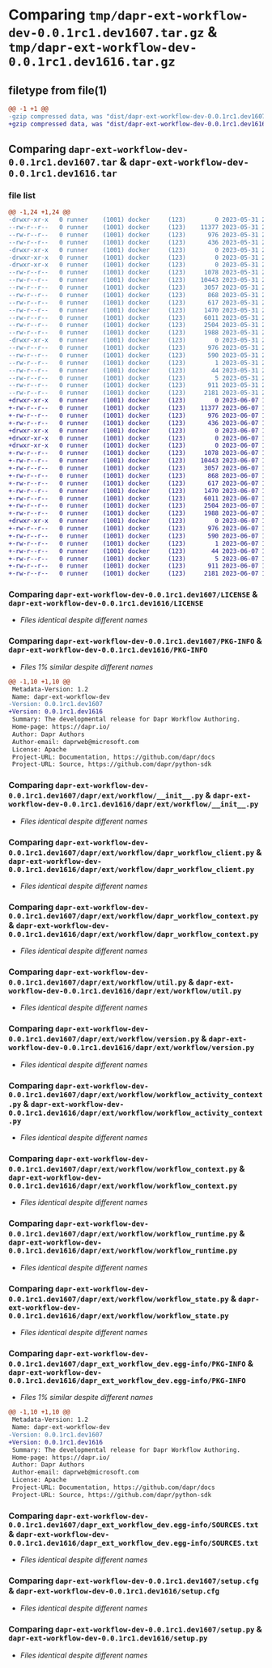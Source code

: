 # Comparing `tmp/dapr-ext-workflow-dev-0.0.1rc1.dev1607.tar.gz` & `tmp/dapr-ext-workflow-dev-0.0.1rc1.dev1616.tar.gz`

## filetype from file(1)

```diff
@@ -1 +1 @@
-gzip compressed data, was "dist/dapr-ext-workflow-dev-0.0.1rc1.dev1607.tar", last modified: Wed May 31 22:52:07 2023, max compression
+gzip compressed data, was "dist/dapr-ext-workflow-dev-0.0.1rc1.dev1616.tar", last modified: Wed Jun  7 18:07:11 2023, max compression
```

## Comparing `dapr-ext-workflow-dev-0.0.1rc1.dev1607.tar` & `dapr-ext-workflow-dev-0.0.1rc1.dev1616.tar`

### file list

```diff
@@ -1,24 +1,24 @@
-drwxr-xr-x   0 runner    (1001) docker     (123)        0 2023-05-31 22:52:07.000000 dapr-ext-workflow-dev-0.0.1rc1.dev1607/
--rw-r--r--   0 runner    (1001) docker     (123)    11377 2023-05-31 22:51:50.000000 dapr-ext-workflow-dev-0.0.1rc1.dev1607/LICENSE
--rw-r--r--   0 runner    (1001) docker     (123)      976 2023-05-31 22:52:07.000000 dapr-ext-workflow-dev-0.0.1rc1.dev1607/PKG-INFO
--rw-r--r--   0 runner    (1001) docker     (123)      436 2023-05-31 22:51:50.000000 dapr-ext-workflow-dev-0.0.1rc1.dev1607/README.rst
-drwxr-xr-x   0 runner    (1001) docker     (123)        0 2023-05-31 22:52:07.000000 dapr-ext-workflow-dev-0.0.1rc1.dev1607/dapr/
-drwxr-xr-x   0 runner    (1001) docker     (123)        0 2023-05-31 22:52:07.000000 dapr-ext-workflow-dev-0.0.1rc1.dev1607/dapr/ext/
-drwxr-xr-x   0 runner    (1001) docker     (123)        0 2023-05-31 22:52:07.000000 dapr-ext-workflow-dev-0.0.1rc1.dev1607/dapr/ext/workflow/
--rw-r--r--   0 runner    (1001) docker     (123)     1078 2023-05-31 22:51:50.000000 dapr-ext-workflow-dev-0.0.1rc1.dev1607/dapr/ext/workflow/__init__.py
--rw-r--r--   0 runner    (1001) docker     (123)    10443 2023-05-31 22:51:50.000000 dapr-ext-workflow-dev-0.0.1rc1.dev1607/dapr/ext/workflow/dapr_workflow_client.py
--rw-r--r--   0 runner    (1001) docker     (123)     3057 2023-05-31 22:51:50.000000 dapr-ext-workflow-dev-0.0.1rc1.dev1607/dapr/ext/workflow/dapr_workflow_context.py
--rw-r--r--   0 runner    (1001) docker     (123)      868 2023-05-31 22:51:50.000000 dapr-ext-workflow-dev-0.0.1rc1.dev1607/dapr/ext/workflow/util.py
--rw-r--r--   0 runner    (1001) docker     (123)      617 2023-05-31 22:51:50.000000 dapr-ext-workflow-dev-0.0.1rc1.dev1607/dapr/ext/workflow/version.py
--rw-r--r--   0 runner    (1001) docker     (123)     1470 2023-05-31 22:51:50.000000 dapr-ext-workflow-dev-0.0.1rc1.dev1607/dapr/ext/workflow/workflow_activity_context.py
--rw-r--r--   0 runner    (1001) docker     (123)     6011 2023-05-31 22:51:50.000000 dapr-ext-workflow-dev-0.0.1rc1.dev1607/dapr/ext/workflow/workflow_context.py
--rw-r--r--   0 runner    (1001) docker     (123)     2504 2023-05-31 22:51:50.000000 dapr-ext-workflow-dev-0.0.1rc1.dev1607/dapr/ext/workflow/workflow_runtime.py
--rw-r--r--   0 runner    (1001) docker     (123)     1988 2023-05-31 22:51:50.000000 dapr-ext-workflow-dev-0.0.1rc1.dev1607/dapr/ext/workflow/workflow_state.py
-drwxr-xr-x   0 runner    (1001) docker     (123)        0 2023-05-31 22:52:07.000000 dapr-ext-workflow-dev-0.0.1rc1.dev1607/dapr_ext_workflow_dev.egg-info/
--rw-r--r--   0 runner    (1001) docker     (123)      976 2023-05-31 22:52:07.000000 dapr-ext-workflow-dev-0.0.1rc1.dev1607/dapr_ext_workflow_dev.egg-info/PKG-INFO
--rw-r--r--   0 runner    (1001) docker     (123)      590 2023-05-31 22:52:07.000000 dapr-ext-workflow-dev-0.0.1rc1.dev1607/dapr_ext_workflow_dev.egg-info/SOURCES.txt
--rw-r--r--   0 runner    (1001) docker     (123)        1 2023-05-31 22:52:07.000000 dapr-ext-workflow-dev-0.0.1rc1.dev1607/dapr_ext_workflow_dev.egg-info/dependency_links.txt
--rw-r--r--   0 runner    (1001) docker     (123)       44 2023-05-31 22:52:07.000000 dapr-ext-workflow-dev-0.0.1rc1.dev1607/dapr_ext_workflow_dev.egg-info/requires.txt
--rw-r--r--   0 runner    (1001) docker     (123)        5 2023-05-31 22:52:07.000000 dapr-ext-workflow-dev-0.0.1rc1.dev1607/dapr_ext_workflow_dev.egg-info/top_level.txt
--rw-r--r--   0 runner    (1001) docker     (123)      911 2023-05-31 22:52:07.000000 dapr-ext-workflow-dev-0.0.1rc1.dev1607/setup.cfg
--rw-r--r--   0 runner    (1001) docker     (123)     2181 2023-05-31 22:51:50.000000 dapr-ext-workflow-dev-0.0.1rc1.dev1607/setup.py
+drwxr-xr-x   0 runner    (1001) docker     (123)        0 2023-06-07 18:07:11.000000 dapr-ext-workflow-dev-0.0.1rc1.dev1616/
+-rw-r--r--   0 runner    (1001) docker     (123)    11377 2023-06-07 18:06:53.000000 dapr-ext-workflow-dev-0.0.1rc1.dev1616/LICENSE
+-rw-r--r--   0 runner    (1001) docker     (123)      976 2023-06-07 18:07:11.000000 dapr-ext-workflow-dev-0.0.1rc1.dev1616/PKG-INFO
+-rw-r--r--   0 runner    (1001) docker     (123)      436 2023-06-07 18:06:53.000000 dapr-ext-workflow-dev-0.0.1rc1.dev1616/README.rst
+drwxr-xr-x   0 runner    (1001) docker     (123)        0 2023-06-07 18:07:11.000000 dapr-ext-workflow-dev-0.0.1rc1.dev1616/dapr/
+drwxr-xr-x   0 runner    (1001) docker     (123)        0 2023-06-07 18:07:11.000000 dapr-ext-workflow-dev-0.0.1rc1.dev1616/dapr/ext/
+drwxr-xr-x   0 runner    (1001) docker     (123)        0 2023-06-07 18:07:11.000000 dapr-ext-workflow-dev-0.0.1rc1.dev1616/dapr/ext/workflow/
+-rw-r--r--   0 runner    (1001) docker     (123)     1078 2023-06-07 18:06:53.000000 dapr-ext-workflow-dev-0.0.1rc1.dev1616/dapr/ext/workflow/__init__.py
+-rw-r--r--   0 runner    (1001) docker     (123)    10443 2023-06-07 18:06:53.000000 dapr-ext-workflow-dev-0.0.1rc1.dev1616/dapr/ext/workflow/dapr_workflow_client.py
+-rw-r--r--   0 runner    (1001) docker     (123)     3057 2023-06-07 18:06:53.000000 dapr-ext-workflow-dev-0.0.1rc1.dev1616/dapr/ext/workflow/dapr_workflow_context.py
+-rw-r--r--   0 runner    (1001) docker     (123)      868 2023-06-07 18:06:53.000000 dapr-ext-workflow-dev-0.0.1rc1.dev1616/dapr/ext/workflow/util.py
+-rw-r--r--   0 runner    (1001) docker     (123)      617 2023-06-07 18:06:53.000000 dapr-ext-workflow-dev-0.0.1rc1.dev1616/dapr/ext/workflow/version.py
+-rw-r--r--   0 runner    (1001) docker     (123)     1470 2023-06-07 18:06:53.000000 dapr-ext-workflow-dev-0.0.1rc1.dev1616/dapr/ext/workflow/workflow_activity_context.py
+-rw-r--r--   0 runner    (1001) docker     (123)     6011 2023-06-07 18:06:53.000000 dapr-ext-workflow-dev-0.0.1rc1.dev1616/dapr/ext/workflow/workflow_context.py
+-rw-r--r--   0 runner    (1001) docker     (123)     2504 2023-06-07 18:06:53.000000 dapr-ext-workflow-dev-0.0.1rc1.dev1616/dapr/ext/workflow/workflow_runtime.py
+-rw-r--r--   0 runner    (1001) docker     (123)     1988 2023-06-07 18:06:53.000000 dapr-ext-workflow-dev-0.0.1rc1.dev1616/dapr/ext/workflow/workflow_state.py
+drwxr-xr-x   0 runner    (1001) docker     (123)        0 2023-06-07 18:07:11.000000 dapr-ext-workflow-dev-0.0.1rc1.dev1616/dapr_ext_workflow_dev.egg-info/
+-rw-r--r--   0 runner    (1001) docker     (123)      976 2023-06-07 18:07:11.000000 dapr-ext-workflow-dev-0.0.1rc1.dev1616/dapr_ext_workflow_dev.egg-info/PKG-INFO
+-rw-r--r--   0 runner    (1001) docker     (123)      590 2023-06-07 18:07:11.000000 dapr-ext-workflow-dev-0.0.1rc1.dev1616/dapr_ext_workflow_dev.egg-info/SOURCES.txt
+-rw-r--r--   0 runner    (1001) docker     (123)        1 2023-06-07 18:07:11.000000 dapr-ext-workflow-dev-0.0.1rc1.dev1616/dapr_ext_workflow_dev.egg-info/dependency_links.txt
+-rw-r--r--   0 runner    (1001) docker     (123)       44 2023-06-07 18:07:11.000000 dapr-ext-workflow-dev-0.0.1rc1.dev1616/dapr_ext_workflow_dev.egg-info/requires.txt
+-rw-r--r--   0 runner    (1001) docker     (123)        5 2023-06-07 18:07:11.000000 dapr-ext-workflow-dev-0.0.1rc1.dev1616/dapr_ext_workflow_dev.egg-info/top_level.txt
+-rw-r--r--   0 runner    (1001) docker     (123)      911 2023-06-07 18:07:11.000000 dapr-ext-workflow-dev-0.0.1rc1.dev1616/setup.cfg
+-rw-r--r--   0 runner    (1001) docker     (123)     2181 2023-06-07 18:06:53.000000 dapr-ext-workflow-dev-0.0.1rc1.dev1616/setup.py
```

### Comparing `dapr-ext-workflow-dev-0.0.1rc1.dev1607/LICENSE` & `dapr-ext-workflow-dev-0.0.1rc1.dev1616/LICENSE`

 * *Files identical despite different names*

### Comparing `dapr-ext-workflow-dev-0.0.1rc1.dev1607/PKG-INFO` & `dapr-ext-workflow-dev-0.0.1rc1.dev1616/PKG-INFO`

 * *Files 1% similar despite different names*

```diff
@@ -1,10 +1,10 @@
 Metadata-Version: 1.2
 Name: dapr-ext-workflow-dev
-Version: 0.0.1rc1.dev1607
+Version: 0.0.1rc1.dev1616
 Summary: The developmental release for Dapr Workflow Authoring.
 Home-page: https://dapr.io/
 Author: Dapr Authors
 Author-email: daprweb@microsoft.com
 License: Apache
 Project-URL: Documentation, https://github.com/dapr/docs
 Project-URL: Source, https://github.com/dapr/python-sdk
```

### Comparing `dapr-ext-workflow-dev-0.0.1rc1.dev1607/dapr/ext/workflow/__init__.py` & `dapr-ext-workflow-dev-0.0.1rc1.dev1616/dapr/ext/workflow/__init__.py`

 * *Files identical despite different names*

### Comparing `dapr-ext-workflow-dev-0.0.1rc1.dev1607/dapr/ext/workflow/dapr_workflow_client.py` & `dapr-ext-workflow-dev-0.0.1rc1.dev1616/dapr/ext/workflow/dapr_workflow_client.py`

 * *Files identical despite different names*

### Comparing `dapr-ext-workflow-dev-0.0.1rc1.dev1607/dapr/ext/workflow/dapr_workflow_context.py` & `dapr-ext-workflow-dev-0.0.1rc1.dev1616/dapr/ext/workflow/dapr_workflow_context.py`

 * *Files identical despite different names*

### Comparing `dapr-ext-workflow-dev-0.0.1rc1.dev1607/dapr/ext/workflow/util.py` & `dapr-ext-workflow-dev-0.0.1rc1.dev1616/dapr/ext/workflow/util.py`

 * *Files identical despite different names*

### Comparing `dapr-ext-workflow-dev-0.0.1rc1.dev1607/dapr/ext/workflow/version.py` & `dapr-ext-workflow-dev-0.0.1rc1.dev1616/dapr/ext/workflow/version.py`

 * *Files identical despite different names*

### Comparing `dapr-ext-workflow-dev-0.0.1rc1.dev1607/dapr/ext/workflow/workflow_activity_context.py` & `dapr-ext-workflow-dev-0.0.1rc1.dev1616/dapr/ext/workflow/workflow_activity_context.py`

 * *Files identical despite different names*

### Comparing `dapr-ext-workflow-dev-0.0.1rc1.dev1607/dapr/ext/workflow/workflow_context.py` & `dapr-ext-workflow-dev-0.0.1rc1.dev1616/dapr/ext/workflow/workflow_context.py`

 * *Files identical despite different names*

### Comparing `dapr-ext-workflow-dev-0.0.1rc1.dev1607/dapr/ext/workflow/workflow_runtime.py` & `dapr-ext-workflow-dev-0.0.1rc1.dev1616/dapr/ext/workflow/workflow_runtime.py`

 * *Files identical despite different names*

### Comparing `dapr-ext-workflow-dev-0.0.1rc1.dev1607/dapr/ext/workflow/workflow_state.py` & `dapr-ext-workflow-dev-0.0.1rc1.dev1616/dapr/ext/workflow/workflow_state.py`

 * *Files identical despite different names*

### Comparing `dapr-ext-workflow-dev-0.0.1rc1.dev1607/dapr_ext_workflow_dev.egg-info/PKG-INFO` & `dapr-ext-workflow-dev-0.0.1rc1.dev1616/dapr_ext_workflow_dev.egg-info/PKG-INFO`

 * *Files 1% similar despite different names*

```diff
@@ -1,10 +1,10 @@
 Metadata-Version: 1.2
 Name: dapr-ext-workflow-dev
-Version: 0.0.1rc1.dev1607
+Version: 0.0.1rc1.dev1616
 Summary: The developmental release for Dapr Workflow Authoring.
 Home-page: https://dapr.io/
 Author: Dapr Authors
 Author-email: daprweb@microsoft.com
 License: Apache
 Project-URL: Documentation, https://github.com/dapr/docs
 Project-URL: Source, https://github.com/dapr/python-sdk
```

### Comparing `dapr-ext-workflow-dev-0.0.1rc1.dev1607/dapr_ext_workflow_dev.egg-info/SOURCES.txt` & `dapr-ext-workflow-dev-0.0.1rc1.dev1616/dapr_ext_workflow_dev.egg-info/SOURCES.txt`

 * *Files identical despite different names*

### Comparing `dapr-ext-workflow-dev-0.0.1rc1.dev1607/setup.cfg` & `dapr-ext-workflow-dev-0.0.1rc1.dev1616/setup.cfg`

 * *Files identical despite different names*

### Comparing `dapr-ext-workflow-dev-0.0.1rc1.dev1607/setup.py` & `dapr-ext-workflow-dev-0.0.1rc1.dev1616/setup.py`

 * *Files identical despite different names*

